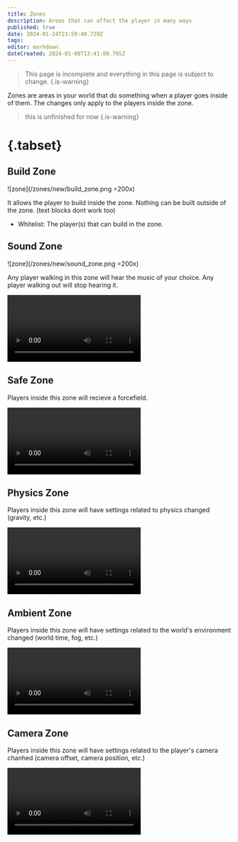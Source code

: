 ```yaml
---
title: Zones
description: Areas that can affect the player in many ways
published: true
date: 2024-01-24T23:59:40.729Z
tags: 
editor: markdown
dateCreated: 2024-01-08T13:41:00.765Z
---
```


>  This page is incomplete and everything in this page is subject to change.
{.is-warning}

Zones are areas in your world that do something when a player goes inside of them. The changes only apply to the players inside the zone.

> this is unfinished for now
{.is-warning}

# {.tabset}
## Build Zone
![zone](/zones/new/build_zone.png =200x)

It allows the player to build inside the zone. Nothing can be built outside of the zone. (text blocks dont work too)

- Whitelist: The player(s) that can build in the zone.

## Sound Zone
![zone](/zones/new/sound_zone.png =200x) 

Any player walking in this zone will hear the music of your choice. Any player walking out will stop hearing it.

<video controls>
  <source src="https://yourlocalonion.github.io/media/sound_zone_demo.mp4" type="video/mp4">
  Your browser does not support the video tag.
</video>

## Safe Zone
Players inside this zone will recieve a forcefield.

<video controls>
  <source src="https://yourlocalonion.github.io/media/safe_zone_demo.mp4" type="video/mp4">
  Your browser does not support the video tag.
</video>

## Physics Zone
Players inside this zone will have settings related to physics changed (gravity, etc.)

<video controls>
  <source src="https://yourlocalonion.github.io/media/physics_zone_demo.mp4" type="video/mp4">
  Your browser does not support the video tag.
</video>

## Ambient Zone
Players inside this zone will have settings related to the world's environment changed (world time, fog, etc.)

<video controls>
  <source src="https://yourlocalonion.github.io/media/ambient_zone_demo.mp4" type="video/mp4">
  Your browser does not support the video tag.
</video>

## Camera Zone
Players inside this zone will have settings related to the player's camera chanhed (camera offset, camera position, etc.)

<video controls>
  <source src="https://yourlocalonion.github.io/media/camera_zone_demo.mp4" type="video/mp4">
  Your browser does not support the video tag.
</video>
